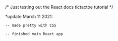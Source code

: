 /* Just testing out the React docs tictactoe tutorial */

*update March 11 2021:

    -- made pretty with CSS

    -- finished main React app